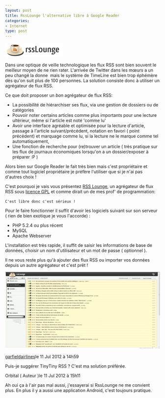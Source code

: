 ```yaml
---
layout: post
title: RssLounge l'alternative libre à Google Reader
categories:
- Internet
type: post
---
```

![rsslounge-logo](/assets/2012/07/small-logo.png)

Dans une optique de veille technologique les flux RSS sont bien souvent le meilleur moyen de ne rien rater. L'arrivée de Twitter dans les mœurs a un peu changé la donne  mais le système de TimeLine est bien trop éphémère dès qu'on suit plus de 100 personnes. La solution consiste donc à utiliser un agrégateur de flux RSS.

Ce que doit proposer un *bon* agrégateur de flux RSS:

* La possibilité de hiérarchiser ses flux, via une gestion de dossiers ou de catégories
* Pouvoir noter certains articles comme plus importants pour une lecture ultérieur, même si l'article est noté 'comme lu'
* Avoir une interface agréable et optimisée pour la lecture d'article, passage à l'article suivant/précédent, notation en favori ( point précédent) et marquage comme lu, si la lecture ne le marque comme tel automatiquement,
* Une fonction de recherche pour (re)trouver un article ( très pratique sur les flux de journaux économiques lorsqu'on a un dossier/exposer à préparer :P )

Alors bien sur Google Reader le fait très bien mais c'est propriétaire et comme tout logiciel propriétaire je préfère l'utiliser que si je n'ai pas d'autres choix !

C'est pourquoi je vais vous présentez <a href="http://rsslounge.aditu.de/" target="_blank">RSS Lounge</a>, un agrégateur de flux RSS sous <a title="GPL 3.0" href="http://www.gnu.org/licenses/gpl-3.0.html" target="_blank">licence GPL</a> et comme dirait un de mes prof' de programmation:

`C'est libre donc c'est sérieux !`

Pour le faire fonctionner il suffit d'avoir les logiciels suivant sur son serveur ( rien de bien exotique je vous l'accorde) :

* PHP 5.2.4 ou plus récent
* MySQL
* Apache Webserver

L'installation est très rapide, il suffit de saisir les informations de base de données, choisir un nom d'utilisateur et un mot de passe ( optionnel ).

Il ne vous reste plus qu'à ajouter des flux RSS ou importer vos données depuis un autre agrégateur et c'est prêt !

![rssLounge example](/assets/2012/07/rssLoungeExample-1024x507.png)

<div class="comments">
  <div class="comment">
    <p class="comment-author"><a href="http://garfieldairlines.net">garfieldairlines</a><time datetime="2012-07-11">le 11 Jul 2012 à 14h59</time></p>
    <p class="comment-content">Puis-je suggérer TinyTiny RSS ? C'est ma solution préférée.</p>
    <div class="odd">
    <p class="comment-author">Orbital ( Auteur )<time datetime="2012-07-11">le 11 Jul 2012 à 15h11</time></p>
    <p class="comment-content">Ah oui ça à l'air pas mal aussi, j'essayerai si RssLounge ne me convient plus. En plus il y a aussi une application Android, c'est toujours pratique.</p>
    </div>
  </div>
</div>
